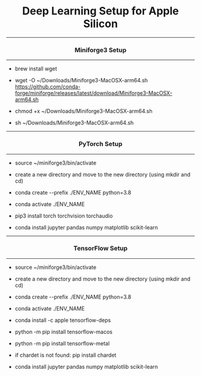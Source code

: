 <h1 align="center">Deep Learning Setup for Apple Silicon</h1>

---

<h3 align="center">Miniforge3 Setup</h3>

---

- brew install wget

- wget -O ~/Downloads/Miniforge3-MacOSX-arm64.sh https://github.com/conda-forge/miniforge/releases/latest/download/Miniforge3-MacOSX-arm64.sh

- chmod +x ~/Downloads/Miniforge3-MacOSX-arm64.sh

- sh ~/Downloads/Miniforge3-MacOSX-arm64.sh

---

<h3 align="center">PyTorch Setup</h3>

---

- source ~/miniforge3/bin/activate

- create a new directory and move to the new directory (using mkdir and cd)

- conda create --prefix ./ENV_NAME python=3.8

- conda activate ./ENV_NAME

- pip3 install torch torchvision torchaudio

- conda install jupyter pandas numpy matplotlib scikit-learn

---

<h3 align="center">TensorFlow Setup</h3>

---

- source ~/miniforge3/bin/activate

- create a new directory and move to the new directory (using mkdir and cd)

- conda create --prefix ./ENV_NAME python=3.8

- conda activate ./ENV_NAME

- conda install -c apple tensorflow-deps

- python -m pip install tensorflow-macos

- python -m pip install tensorflow-metal

- if chardet is not found: pip install chardet

- conda install jupyter pandas numpy matplotlib scikit-learn